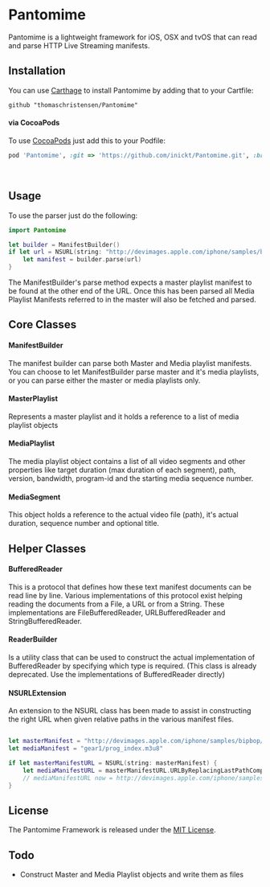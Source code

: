 # Pantomime 

Pantomime is a lightweight framework for iOS, OSX and tvOS that can read and parse HTTP Live Streaming manifests.


## Installation

You can use [Carthage](https://github.com/Carthage/Carthage) to install Pantomime by adding that to your Cartfile:

``` 
github "thomaschristensen/Pantomime"
```

#### via CocoaPods

To use [CocoaPods](https://cocoapods.org) just add this to your Podfile:

``` Ruby
pod 'Pantomime', :git => 'https://github.com/inickt/Pantomime.git', :branch => 'master'
```

<br/>

## Usage

To use the parser just do the following:

``` Swift
import Pantomime

let builder = ManifestBuilder()
if let url = NSURL(string: "http://devimages.apple.com/iphone/samples/bipbop/bipbopall.m3u8") {
    let manifest = builder.parse(url)
}
```

The ManifestBuilder's parse method expects a master playlist manifest
 to be found at the other end of the URL. Once this has been parsed
 all Media Playlist Manifests referred to in the master will also
 be fetched and parsed. 
 
## Core Classes

#### ManifestBuilder
The manifest builder can parse both Master and Media playlist manifests.
You can choose to let ManifestBuilder parse master and it's media
playlists, or you can parse either the master or media playlists only.
  
#### MasterPlaylist
Represents a master playlist and it holds a reference to a list of 
media playlist objects

#### MediaPlaylist
The media playlist object contains a list of all video segments and
other properties like target duration (max duration of each segment),
path, version, bandwidth, program-id and the starting media sequence 
number.

#### MediaSegment
This object holds a reference to the actual video file (path), it's
actual duration, sequence number and optional title.

## Helper Classes

#### BufferedReader
This is a protocol that defines how these text manifest documents can
be read line by line. Various implementations of this protocol exist
helping reading the documents from a File, a URL or from a String.
These implementations are FileBufferedReader, URLBufferedReader and 
StringBufferedReader. 

#### ReaderBuilder
Is a utility class that can be used to construct the actual 
implementation of BufferedReader by specifying which type is required.
(This class is already deprecated. Use the implementations of 
BufferedReader directly)

#### NSURLExtension
An extension to the NSURL class has been made to assist in constructing
the right URL when given relative paths in the various manifest files.

``` Swift

let masterManifest = "http://devimages.apple.com/iphone/samples/bipbop/bipbopall.m3u8"
let mediaManifest = "gear1/prog_index.m3u8"

if let masterManifestURL = NSURL(string: masterManifest) {
    let mediaManifestURL = masterManifestURL.URLByReplacingLastPathComponent(mediaManifest)
    // mediaManifestURL now = http://devimages.apple.com/iphone/samples/bipbop/gear1/prog_index.m3u8
}

```


## License

The Pantomime Framework is released under the [MIT License](https://github.com/thomaschristensen/Pantomime/blob/master/LICENSE).  

## Todo

* Construct Master and Media Playlist objects and write them as files
